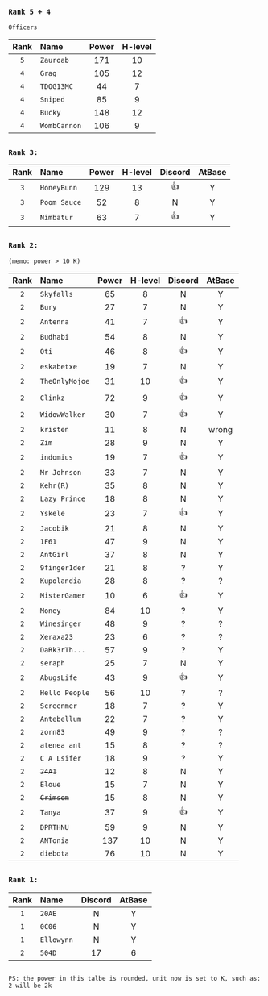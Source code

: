 ### `Rank 5 + 4`

```
Officers
```
| Rank | Name         | Power | H-level | 
| :--: | :----------- | :---: | :-----: | 
| `5`  | `Zauroab`    |  171  |    10   |  
| `4`  | `Grag`       |  105  |    12   |  
| `4`  | `TDOG13MC`   |  44   |    7    | 
| `4`  | `Sniped`     |  85   |    9    | 
| `4`  | `Bucky`      |  148  |    12   | 
| `4`  | `WombCannon` |  106  |    9    | 


##
### `Rank 3:`
| Rank | Name         | Power | H-level | Discord | AtBase |
| :--: | :----------- | :---: | :-----: | :-----: | :----: |
| `3`  | `HoneyBunn`  |  129  |    13   |    👍   |    Y   |
| `3`  | `Poom Sauce` |  52   |    8    |    N    |    Y   |
| `3`  | `Nimbatur`   |  63   |    7    |    👍   |    Y   | 

## 
### `Rank 2:` 
```
(memo: power > 10 K)
```
| Rank | Name          | Power | H-level | Discord | AtBase |
| :--: | :-----------  | :---: | :-----: | :-----: | :----: |
| `2`  | `Skyfalls`    |  65   |    8    |    N    |    Y   |
| `2`  | `Bury`        |  27   |    7    |    N    |    Y   |
| `2`  | `Antenna`     |  41   |    7    |    👍   |    Y   |
| `2`  | `Budhabi`     |  54   |    8    |    N    |    Y   |
| `2`  | `Oti`         |  46   |    8    |    👍   |    Y   |
| `2`  | `eskabetxe`   |  19   |    7    |    N    |    Y   |
| `2`  | `TheOnlyMojoe`|  31   |    10   |    👍   |    Y   |
| `2`  | `Clinkz`      |  72   |    9    |    👍   |    Y   |
| `2`  | `WidowWalker` |  30   |    7    |    👍   |    Y   |
| `2`  | `kristen`     |  11   |    8    |    N    |    wrong|
| `2`  | `Zim`         |  28   |    9    |    N    |    Y   |
| `2`  | `indomius`    |  19   |    7    |    👍   |    Y   |-
| `2`  | `Mr Johnson`  |  33   |    7    |    N    |    Y   |-
| `2`  | `Kehr(R)`     |  35   |    8    |    N    |    Y   |
| `2`  | `Lazy Prince` |  18   |    8    |    N    |    Y   |
| `2`  | `Yskele`      |  23   |    7    |    👍   |    Y   |-
| `2`  | `Jacobik`     |  21   |    8    |    N    |    Y   |
| `2`  | `1F61`        |  47   |    9    |    N    |    Y   |
| `2`  | `AntGirl`     |  37   |    8    |    N    |    Y   |
| `2`  | `9finger1der` |  21   |    8    |    ?    |    Y   |
| `2`  | `Kupolandia`  |  28   |    8    |    ?    |    ?   |
| `2`  | `MisterGamer` |  10   |    6    |    👍   |    Y   |
| `2`  | `Money`       |  84   |    10   |    ?    |    Y   |
| `2`  | `Winesinger`  |  48   |    9    |    ?    |    ?   |
| `2`  | `Xeraxa23`    |  23   |    6    |    ?    |    ?   |
| `2`  | `DaRk3rTh...` |  57   |    9    |    ?    |    Y   |
| `2`  | `seraph`      |  25   |    7    |    N    |    Y   |
| `2`  | `AbugsLife`   |  43   |    9    |    👍   |    Y   |
| `2`  | `Hello People`|  56   |    10   |    ?    |    ?   |
| `2`  | `Screenmer`   |  18   |    7    |    ?    |    Y   |
| `2`  | `Antebellum`  |  22   |    7    |    ?    |    Y   |
| `2`  | `zorn83`      |  49   |    9    |    ?    |    ?   |
| `2`  | `atenea ant`  |  15   |    8    |    ?    |    ?   |
| `2`  | `C A Lsifer`  |  18   |    9    |    ?    |    Y   |
| `2`  | ~~`24A1`~~    |  12   |    8    |    N    |    Y   |
| `2`  | ~~`Eloue`~~   |  15   |    7    |    N    |    Y   |
| `2`  | ~~`Crimsom`~~ |  15   |    8    |    N    |    Y   |
| `2`  | `Tanya`       |  37   |    9    |    👍   |    Y   |
| `2`  | `DPRTHNU`     |  59   |    9    |    N    |    Y   |
| `2`  | `ANTonia`     |  137  |    10   |    N    |    Y   |
| `2`  | `diebota`     |  76   |    10   |    N    |    Y   |








## 
### `Rank 1:`
| Rank | Name           | Discord | AtBase |
| :--: | :-----------   | :-----: | :----: |
| `1`  | `20AE`         |    N    |    Y   |
| `1`  | `0C06`         |    N    |    Y   |
| `1`  | `Ellowynn`     |    N    |    Y   |
| `2`  | `504D`         |  17     |    6   | 
## 

`PS: the power in this talbe is rounded, unit now is set to K, such as: 2 will be 2k`
